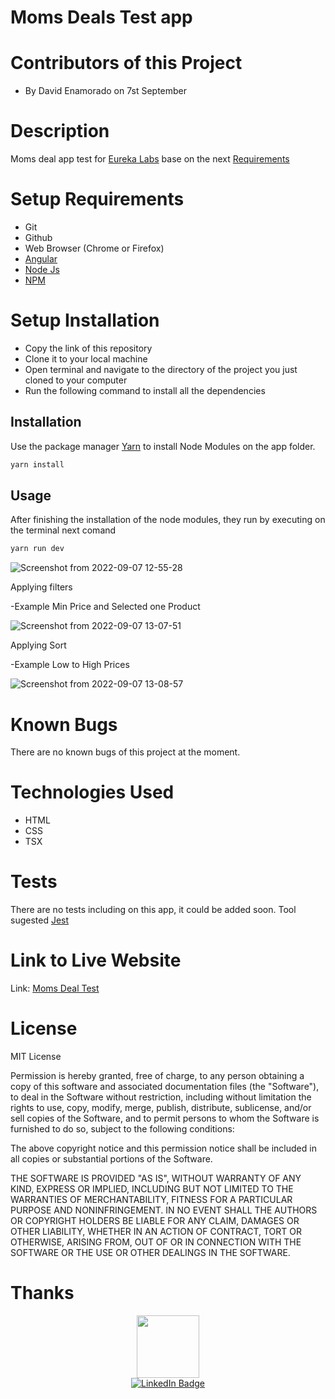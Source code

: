 # Moms Deals Test app

# Contributors of this Project
* By David Enamorado on 7st September

# Description
Moms deal app test for [Eureka Labs](https://eurekalabs.io/) base on the next [Requirements](https://github.com/eurekalabs-io/challenges/tree/main/frontend/reactjs/mums-deals)

# Setup Requirements
* Git
* Github
* Web Browser (Chrome or Firefox)
* [Angular](https://angular.io/)
* [Node Js](https://nodejs.org/en/ )
* [NPM](https://www.npmjs.com/)

# Setup Installation
* Copy the link of this repository
* Clone it to your local machine
* Open terminal and navigate to the directory of the project you just cloned to your computer
* Run the following command to install all the dependencies

## Installation

Use the package manager [Yarn](https://classic.yarnpkg.com/) to install Node Modules on the app folder. 

```bash
yarn install
```
## Usage

After finishing the installation of the node modules, they run by executing on the terminal next comand

```bash
yarn run dev
```

![Screenshot from 2022-09-07 12-55-28](https://user-images.githubusercontent.com/26368576/188926835-4e3fcb69-674e-4057-9af1-a88196440c69.png)

Applying filters

-Example Min Price and Selected one Product

![Screenshot from 2022-09-07 13-07-51](https://user-images.githubusercontent.com/26368576/188926984-4a37adff-53a2-4fa1-be0a-a5622e8b18be.png)

Applying Sort

-Example Low to High Prices


![Screenshot from 2022-09-07 13-08-57](https://user-images.githubusercontent.com/26368576/188927782-1517c13f-3d04-48a5-b774-cca8f4b93a5b.png)


# Known Bugs
There are no known bugs of this project at the moment.

# Technologies Used
* HTML
* CSS
* TSX

# Tests

There are no tests including on this app, it could be added soon. Tool sugested [Jest](https://jestjs.io/) 

# Link to Live Website
Link: [Moms Deal Test](https://david-enamorado-web-angular-version.vercel.app/)

# License
MIT License

Permission is hereby granted, free of charge, to any person obtaining
a copy of this software and associated documentation files (the
"Software"), to deal in the Software without restriction, including
without limitation the rights to use, copy, modify, merge, publish,
distribute, sublicense, and/or sell copies of the Software, and to
permit persons to whom the Software is furnished to do so, subject to
the following conditions:

The above copyright notice and this permission notice shall be
included in all copies or substantial portions of the Software.

THE SOFTWARE IS PROVIDED "AS IS", WITHOUT WARRANTY OF ANY KIND,
EXPRESS OR IMPLIED, INCLUDING BUT NOT LIMITED TO THE WARRANTIES OF
MERCHANTABILITY, FITNESS FOR A PARTICULAR PURPOSE AND
NONINFRINGEMENT. IN NO EVENT SHALL THE AUTHORS OR COPYRIGHT HOLDERS BE
LIABLE FOR ANY CLAIM, DAMAGES OR OTHER LIABILITY, WHETHER IN AN ACTION
OF CONTRACT, TORT OR OTHERWISE, ARISING FROM, OUT OF OR IN CONNECTION
WITH THE SOFTWARE OR THE USE OR OTHER DEALINGS IN THE SOFTWARE.

# Thanks

<div id="header" align="center">
  <img src="https://media.giphy.com/media/M9gbBd9nbDrOTu1Mqx/giphy.gif" width="100"/>
</div>

<div id="badges" align="center">
  <a href="https://www.linkedin.com/in/jeamoradoc/">
    <img src="https://img.shields.io/badge/LinkedIn-blue?style=for-the-badge&logo=linkedin&logoColor=white" alt="LinkedIn Badge"/>
  </a>
</div>
